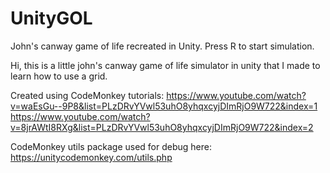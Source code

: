 # UnityGOL
John's canway game of life recreated in Unity.
Press R to start simulation.

Hi, this is a little john's canway game of life simulator in unity that I made to learn how to use a grid.




Created using CodeMonkey tutorials:
https://www.youtube.com/watch?v=waEsGu--9P8&list=PLzDRvYVwl53uhO8yhqxcyjDImRjO9W722&index=1
https://www.youtube.com/watch?v=8jrAWtI8RXg&list=PLzDRvYVwl53uhO8yhqxcyjDImRjO9W722&index=2

CodeMonkey utils package used for debug here: https://unitycodemonkey.com/utils.php 
